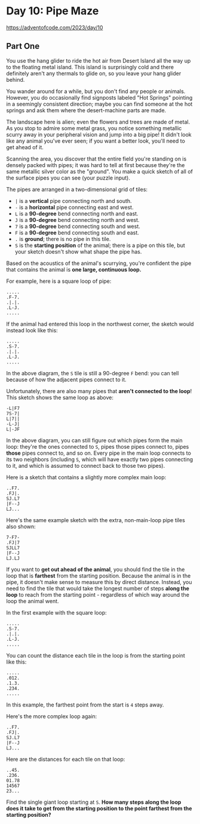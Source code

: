 # Day 10: Pipe Maze

https://adventofcode.com/2023/day/10

## Part One

You use the hang glider to ride the hot air from Desert Island all the way up
to the floating metal island. This island is surprisingly cold and there
definitely aren't any thermals to glide on, so you leave your hang glider
behind.

You wander around for a while, but you don't find any people or animals.
However, you do occasionally find signposts labeled "Hot Springs" pointing in a
seemingly consistent direction; maybe you can find someone at the hot springs
and ask them where the desert-machine parts are made.

The landscape here is alien; even the flowers and trees are made of metal. As
you stop to admire some metal grass, you notice something metallic scurry away
in your peripheral vision and jump into a big pipe! It didn't look like any
animal you've ever seen; if you want a better look, you'll need to get ahead of
it.

Scanning the area, you discover that the entire field you're standing on is
densely packed with pipes; it was hard to tell at first because they're the
same metallic silver color as the "ground". You make a quick sketch of all of
the surface pipes you can see (your puzzle input).

The pipes are arranged in a two-dimensional grid of tiles:

- `|` is a **vertical** pipe connecting north and south.
- `-` is a **horizontal** pipe connecting east and west.
- `L` is a **90-degree** bend connecting north and east.
- `J` is a **90-degree** bend connecting north and west.
- `7` is a **90-degree** bend connecting south and west.
- `F` is a **90-degree** bend connecting south and east.
- `.` is **ground**; there is no pipe in this tile.
- `S` is the **starting position** of the animal; there is a pipe on this tile,
  but your sketch doesn't show what shape the pipe has.

Based on the acoustics of the animal's scurrying, you're confident the pipe
that contains the animal is **one large, continuous loop.**

For example, here is a square loop of pipe:

    .....
    .F-7.
    .|.|.
    .L-J.
    .....

If the animal had entered this loop in the northwest corner, the sketch would
instead look like this:

    .....
    .S-7.
    .|.|.
    .L-J.
    .....

In the above diagram, the `S` tile is still a 90-degree `F` bend: you can tell
because of how the adjacent pipes connect to it.

Unfortunately, there are also many pipes that **aren't connected to the loop**!
This sketch shows the same loop as above:

    -L|F7
    7S-7|
    L|7||
    -L-J|
    L|-JF

In the above diagram, you can still figure out which pipes form the main loop:
they're the ones connected to `S`, pipes those pipes connect to, pipes
**those** pipes connect to, and so on. Every pipe in the main loop connects to
its two neighbors (including `S`, which will have exactly two pipes connecting
to it, and which is assumed to connect back to those two pipes).

Here is a sketch that contains a slightly more complex main loop:

    ..F7.
    .FJ|.
    SJ.L7
    |F--J
    LJ...

Here's the same example sketch with the extra, non-main-loop pipe tiles also
shown:

    7-F7-
    .FJ|7
    SJLL7
    |F--J
    LJ.LJ

If you want to **get out ahead of the animal**, you should find the tile in the
loop that is **farthest** from the starting position. Because the animal is in
the pipe, it doesn't make sense to measure this by direct distance. Instead,
you need to find the tile that would take the longest number of steps **along
the loop** to reach from the starting point - regardless of which way around
the loop the animal went.

In the first example with the square loop:

    .....
    .S-7.
    .|.|.
    .L-J.
    .....

You can count the distance each tile in the loop is from the starting point
like this:

    .....
    .012.
    .1.3.
    .234.
    .....

In this example, the farthest point from the start is `4` steps away.

Here's the more complex loop again:

    ..F7.
    .FJ|.
    SJ.L7
    |F--J
    LJ...

Here are the distances for each tile on that loop:

    ..45.
    .236.
    01.78
    14567
    23...

Find the single giant loop starting at `S`. **How many steps along the loop does
it take to get from the starting position to the point farthest from the
starting position?**

